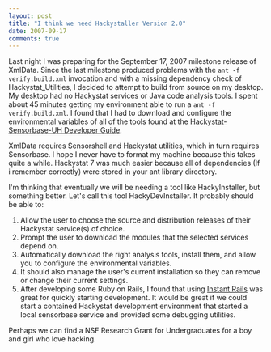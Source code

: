 ```yaml
---
layout: post
title: "I think we need Hackystaller Version 2.0"
date: 2007-09-17
comments: true
---
```



Last night I was preparing for the September 17, 2007 milestone release of XmlData. Since the last milestone produced problems with the `ant -f verify.build.xml` invocation and with a missing dependency
check of Hackystat_Utilities, I decided to attempt to build from source on my desktop. My desktop had no 
Hackystat services or Java code analysis tools. I spent about 45 minutes getting my environment able to 
run a `ant -f verify.build.xml`. I found that I had to download and configure the environmental variables 
of all of the tools found at the [Hackystat-Sensorbase-UH Developer Guide][1].

XmlData requires Sensorshell and Hackystat utilities, which in turn requires Sensorbase. I hope I never
have to format my machine because this takes quite a while. Hackystat 7 was much easier because all of dependencies (If i remember correctly) were stored in your ant library directory.

I'm thinking that eventually we will be needing a tool like HackyInstaller, but something better. Let's call this tool HackyDevInstaller. It probably should be able to: 

1. Allow the user to choose the source and distribution releases of their Hackystat service(s) of choice.
2. Prompt the user to download the modules that the selected services depend on. 
3. Automatically download the right analysis tools, install them, and allow you to configure the 
environmental variables. 
4. It should also manage the user's current installation so they can remove or change their current 
settings. 
5. After developing some Ruby on Rails, I found that using [Instant Rails][2] was great for quickly 
starting development. It would be great if we could start a contained Hackystat development environment 
that started a local sensorbase service and provided some debugging utilities.

Perhaps we can find a NSF Research Grant for Undergraduates for a boy and girl who love hacking.


  [1]: http://code.google.com/p/hackystat-sensorbase-uh/wiki/DeveloperGuide
  [2]: http://instantrails.rubyforge.org/wiki/wiki.pl
